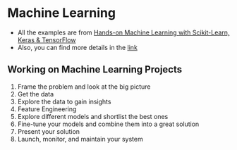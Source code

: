 # Machine Learning

- All the examples are from [Hands-on Machine Learning with Scikit-Learn, Keras & TensorFlow](https://www.oreilly.com/library/view/hands-on-machine-learning/9781492032632/)
- Also, you can find more details in the [link](https://github.com/ageron/handson-ml2)

## Working on Machine Learning Projects

1. Frame the problem and look at the big picture
2. Get the data
3. Explore the data to gain insights
4. Feature Engineering
5. Explore different models and shortlist the best ones
6. Fine-tune your models and combine them into a great solution
7. Present your solution
8. Launch, monitor, and maintain your system
